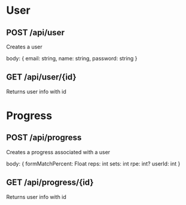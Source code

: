# User

## POST /api/user

Creates a user

body:
{
email: string,
name: string,
password: string
}

##

## GET /api/user/{id}

Returns user info with id

# Progress

## POST /api/progress

Creates a progress associated with a user

body:
{
formMatchPercent: Float
reps: int
sets: int
rpe: int?
userId: int
}

## GET /api/progress/{id}

Returns user info with id
